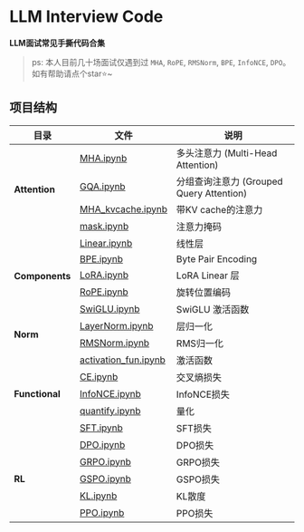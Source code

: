 # LLM Interview Code

**LLM面试常见手撕代码合集**

> ps: 本人目前几十场面试仅遇到过 `MHA`, `RoPE`, `RMSNorm`, `BPE`, `InfoNCE`, `DPO`。如有帮助请点个star⭐️~

## 项目结构

<table>
<thead>
<tr>
<th>目录</th>
<th>文件</th>
<th>说明</th>
</tr>
</thead>
<tbody>
<tr>
<td rowspan="4"><strong>Attention</strong></td>
<td><a href="./Attention/MHA.ipynb">MHA.ipynb</a></td>
<td>多头注意力 (Multi-Head Attention)</td>
</tr>
<tr>
<td><a href="./Attention/GQA.ipynb">GQA.ipynb</a></td>
<td>分组查询注意力 (Grouped Query Attention)</td>
</tr>
<tr>
<td><a href="./Attention/MHA_kvcache.ipynb">MHA_kvcache.ipynb</a></td>
<td>带KV cache的注意力</td>
</tr>
<tr>
<td><a href="./Attention/mask.ipynb">mask.ipynb</a></td>
<td>注意力掩码</td>
</tr>
<tr>
<td rowspan="5"><strong>Components</strong></td>
<td><a href="./Components/Linear.ipynb">Linear.ipynb</a></td>
<td>线性层</td>
</tr>
<tr>
<td><a href="./Components/BPE.ipynb">BPE.ipynb</a></td>
<td>Byte Pair Encoding</td>
</tr>
<tr>
<td><a href="./Components/LoRA.ipynb">LoRA.ipynb</a></td>
<td>LoRA Linear 层</td>
</tr>
<tr>
<td><a href="./Components/RoPE.ipynb">RoPE.ipynb</a></td>
<td>旋转位置编码</td>
</tr>
<tr>
<td><a href="./Components/SwiGLU.ipynb">SwiGLU.ipynb</a></td>
<td>SwiGLU 激活函数</td>
</tr>
<tr>
<td rowspan="2"><strong>Norm</strong></td>
<td><a href="./Norm/LayerNorm.ipynb">LayerNorm.ipynb</a></td>
<td>层归一化</td>
</tr>
<tr>
<td><a href="./Norm/RMSNorm.ipynb">RMSNorm.ipynb</a></td>
<td>RMS归一化</td>
</tr>
<tr>
<td rowspan="5"><strong>Functional</strong></td>
<td><a href="./Functional/activation_fun.ipynb">activation_fun.ipynb</a></td>
<td>激活函数</td>
</tr>
<tr>
<td><a href="./Functional/CE.ipynb">CE.ipynb</a></td>
<td>交叉熵损失</td>
</tr>
<tr>
<td><a href="./Functional/InfoNCE.ipynb">InfoNCE.ipynb</a></td>
<td>InfoNCE损失</td>
</tr>
<tr>
<td><a href="./Functional/quantize.ipynb">quantify.ipynb</a></td>
<td>量化</td>
</tr>
<tr>
<td><a href="./Functional/SFT.ipynb">SFT.ipynb</a></td>
<td>SFT损失</td>
</tr>
<tr>
<td rowspan="5"><strong>RL</strong></td>
<td><a href="./RL/DPO.ipynb">DPO.ipynb</a></td>
<td>DPO损失</td>
</tr>
<tr>
<td><a href="./RL/GRPO.ipynb">GRPO.ipynb</a></td>
<td>GRPO损失</td>
</tr>
<tr>
<td><a href="./RL/GSPO.ipynb">GSPO.ipynb</a></td>
<td>GSPO损失</td>
</tr>
<tr>
<td><a href="./RL/KL.ipynb">KL.ipynb</a></td>
<td>KL散度</td>
</tr>
<tr>
<td><a href="./RL/PPO.ipynb">PPO.ipynb</a></td>
<td>PPO损失</td>
</tr>
</tbody>
</table>
